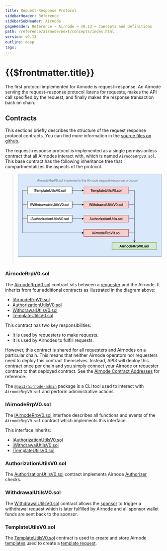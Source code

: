 ```yaml
---
title: Request-Response Protocol
sidebarHeader: Reference
sidebarSubHeader: Airnode
pageHeader: Reference → Airnode → v0.13 → Concepts and Definitions
path: /reference/airnode/next/concepts/index.html
version: v0.13
outline: deep
tags:
---
```


<VersionWarning/>

<PageHeader/>

<SearchHighlight/>

<FlexStartTag/>

# {{$frontmatter.title}}

The first protocol implemented for Airnode is request–response. An Airnode
serving the request–response protocol listens for requests, makes the API call
specified by the request, and finally makes the response transaction back on
chain.

## Contracts

This sections briefly describes the structure of the request response protocol
contracts. You can find more information in the
[source files on github](https://github.com/api3dao/airnode/tree/v0.12/packages/airnode-protocol/contracts/rrp).

The request–response protocol is implemented as a single permissionless contract
that all Airnodes interact with, which is named `AirnodeRrpV0.sol`. This base
contract has the following inheritance tree that compartmentalizes the aspects
of the protocol.

> <img src="../assets/images/RRP-protocol-contracts.png" width="650px"/>

### AirnodeRrpV0.sol

The
[AirnodeRrpV0.sol<ExternalLinkImage/>](https://github.com/api3dao/airnode/blob/v0.12/packages/airnode-protocol/contracts/rrp/AirnodeRrpV0.sol)
contract sits between a
[requester](/reference/airnode/next/concepts/requester.md) and the Airnode. It
inherits from four additional contracts as illustrated in the diagram above:

- [IAirnodeRrpV0.sol](/reference/airnode/next/concepts/index.md#iairnoderrpv0-sol)
- [AuthorizationUtilsV0.sol](/reference/airnode/next/concepts/index.md#authorizationutilsv0-sol)
- [WithdrawalUtilsV0.sol](/reference/airnode/next/concepts/index.md#withdrawalutilsv0-sol)
- [TemplateUtilsV0.sol](/reference/airnode/next/concepts/index.md#templateutilsv0-sol)

This contract has two key responsibilities:

- It is used by requesters to make requests.
- It is used by Airnodes to fulfill requests.

However, this contract is shared for all requesters and Airnodes on a particular
chain. This means that neither Airnode operators nor requesters need to deploy
this contract themselves. Instead, API3 will deploy this contract once per chain
and you simply connect your Airnode or requester contract to that deployed
contract. See the [Airnode Contract Addresses](/reference/airnode/next/) for
reference.

The [`@api3/airnode-admin`](/reference/airnode/next/packages/admin-cli.md)
package is a CLI tool used to interact with `AirnodeRrpV0.sol` and perform
administrative actions.

### IAirnodeRrpV0.sol

The
[IAirnodeRrpV0.sol<ExternalLinkImage/>](https://github.com/api3dao/airnode/blob/v0.12/packages/airnode-protocol/contracts/rrp/interfaces/IAirnodeRrpV0.sol)
interface describes all functions and events of the `AirnodeRrpV0.sol` contract
which implements this interface.

This interface inherits:

- [IAuthorizationUtilsV0.sol<ExternalLinkImage/>](https://github.com/api3dao/airnode/blob/v0.12/packages/airnode-protocol/contracts/rrp/interfaces/IAuthorizationUtilsV0.sol)
- [IWithdrawalUtilsV0.sol<ExternalLinkImage/>](https://github.com/api3dao/airnode/blob/v0.12/packages/airnode-protocol/contracts/rrp/interfaces/IWithdrawalUtilsV0.sol)
- [ITemplateUtilsV0.sol<ExternalLinkImage/>](https://github.com/api3dao/airnode/blob/v0.12/packages/airnode-protocol/contracts/rrp/interfaces/ITemplateUtilsV0.sol)

### AuthorizationUtilsV0.sol

The
[AuthorizationUtilsV0.sol<ExternalLinkImage/>](https://github.com/api3dao/airnode/blob/v0.12/packages/airnode-protocol/contracts/rrp/AuthorizationUtilsV0.sol)
contract implements Airnode
[Authorizer](/reference/airnode/next/concepts/authorizers.md) checks.

### WithdrawalUtilsV0.sol

The
[WithdrawalUtilsV0.sol<ExternalLinkImage/>](https://github.com/api3dao/airnode/blob/v0.12/packages/airnode-protocol/contracts/rrp/WithdrawalUtilsV0.sol)
contract allows the [sponsor](/reference/airnode/next/concepts/sponsor.md) to
trigger a withdrawal request which is later fulfilled by Airnode and all sponsor
wallet funds are sent back to the sponsor.

### TemplateUtilsV0.sol

The
[TemplateUtilsV0.sol<ExternalLinkImage/>](https://github.com/api3dao/airnode/blob/v0.12/packages/airnode-protocol/contracts/rrp/TemplateUtilsV0.sol)
contract is used to create and store Airnode
[templates](/reference/airnode/next/concepts/template.md) used to create a
[template request](/reference/airnode/next/concepts/request.md#template-request).

<FlexEndTag/>
